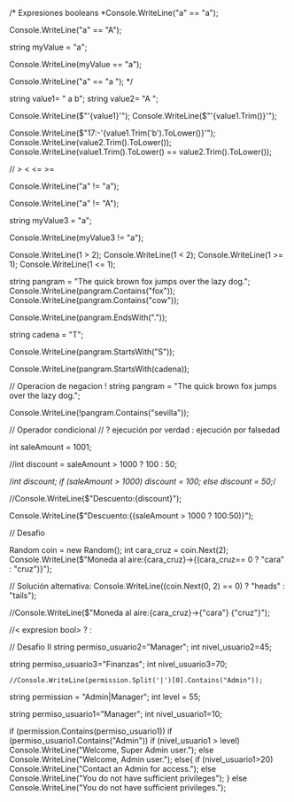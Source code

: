 /*  Expresiones booleans
*Console.WriteLine("a" == "a");

Console.WriteLine("a" == "A");

string myValue  = "a";

Console.WriteLine(myValue == "a");

Console.WriteLine("a" == "a "); */

string value1= " a b";
string value2= "A ";

Console.WriteLine($"'{value1}'");
Console.WriteLine($"'{value1.Trim()}'");

Console.WriteLine($"17:-'{value1.Trim('b').ToLower()}'");
Console.WriteLine(value2.Trim().ToLower());
Console.WriteLine(value1.Trim().ToLower() == value2.Trim().ToLower());

// > < <= >=

Console.WriteLine("a" != "a");


Console.WriteLine("a" != "A");

string myValue3 = "a";

Console.WriteLine(myValue3 != "a");

Console.WriteLine(1 > 2);
Console.WriteLine(1 < 2);
Console.WriteLine(1 >= 1);
Console.WriteLine(1 <= 1);

string pangram = "The quick brown fox jumps over the lazy dog.";
Console.WriteLine(pangram.Contains("fox"));
Console.WriteLine(pangram.Contains("cow"));

Console.WriteLine(pangram.EndsWith("."));

string cadena = "T";

Console.WriteLine(pangram.StartsWith("S"));

Console.WriteLine(pangram.StartsWith(cadena));

// Operacion de negacion !
string pangram = "The quick brown fox jumps over the lazy dog.";


Console.WriteLine(!pangram.Contains("sevilla"));

// Operador condicional
// <expresion>   ? ejecución por verdad  : ejecución por falsedad




int saleAmount = 1001;

//int discount = saleAmount > 1000 ? 100 : 50;

/*int discount;
if (saleAmount > 1000)
   discount = 100;
else
   discount = 50;*/

//Console.WriteLine($"Descuento:{discount}");

Console.WriteLine($"Descuento:{(saleAmount > 1000 ? 100:50)}");

// Desafio

Random coin = new Random();
int cara_cruz = coin.Next(2);
Console.WriteLine($"Moneda al aire:{cara_cruz}->{(cara_cruz== 0 ? "cara" : "cruz")}");

// Solución alternativa: Console.WriteLine((coin.Next(0, 2) == 0) ? "heads" : "tails");

//Console.WriteLine($"Moneda al aire:{cara_cruz}->{"cara"} {"cruz"}");

//< expresion bool>  ? <true> : <false>


// Desafio II
string permiso_usuario2="Manager";
int nivel_usuario2=45;

string permiso_usuario3="Finanzas";
int nivel_usuario3=70;

    //Console.WriteLine(permission.Split('|')[0].Contains("Admin"));


string permission = "Admin|Manager";
int level = 55;

string permiso_usuario1="Manager";
int nivel_usuario1=10;

if (permission.Contains(permiso_usuario1))
    if (permiso_usuario1.Contains("Admin"))
            if (nivel_usuario1 > level)
                Console.WriteLine("Welcome, Super Admin user.");
            else
                Console.WriteLine("Welcome, Admin user.");
    else{
        if (nivel_usuario1>20)
            Console.WriteLine("Contact an Admin for access.");
        else
            Console.WriteLine("You do not have sufficient privileges");
    }
else
    Console.WriteLine("You do not have sufficient privileges.");
    




